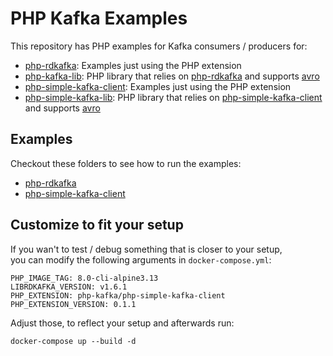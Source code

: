 # PHP Kafka Examples
This repository has PHP examples for Kafka consumers / producers for:
- [php-rdkafka](https://github.com/arnaud-lb/php-rdkafka): Examples just using the PHP extension
- [php-kafka-lib](https://github.com/jobcloud/php-kafka-lib): PHP library that relies on [php-rdkafka](https://github.com/arnaud-lb/php-rdkafka) and supports [avro](https://github.com/flix-tech/avro-serde-php)
- [php-simple-kafka-client](https://github.com/php-kafka/php-simple-kafka-client): Examples just using the PHP extension
- [php-simple-kafka-lib](https://github.com/php-kafka/php-simple-kafka-lib): PHP library that relies on [php-simple-kafka-client](https://github.com/php-kafka/php-simple-kafka-client) and supports [avro](https://github.com/flix-tech/avro-serde-php)

## Examples
Checkout these folders to see how to run the examples:
- [php-rdkafka](src/ext-php-rdkafka)
- [php-simple-kafka-client](src/ext-php-simple-kafka-client)

## Customize to fit your setup
If you wan't to test / debug something that is closer to your setup,  
you can modify the following arguments in `docker-compose.yml`:
```
PHP_IMAGE_TAG: 8.0-cli-alpine3.13
LIBRDKAFKA_VERSION: v1.6.1
PHP_EXTENSION: php-kafka/php-simple-kafka-client
PHP_EXTENSION_VERSION: 0.1.1
```
Adjust those, to reflect your setup and afterwards run:
```
docker-compose up --build -d
```
